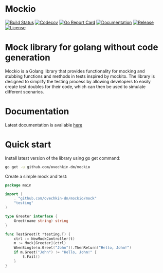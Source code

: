 # Mockio 

[![Build Status](https://github.com/ovechkin-dm/mockio/actions/workflows/build.yml/badge.svg)](https://github.com/ovechkin-dm/mockio/actions)
[![Codecov](https://codecov.io/gh/ovechkin-dm/mockio/branch/main/graph/badge.svg)](https://app.codecov.io/gh/ovechkin-dm/mockio)
[![Go Report Card](https://goreportcard.com/badge/github.com/ovechkin-dm/mockio)](https://goreportcard.com/report/github.com/ovechkin-dm/mockio)
[![Documentation](https://pkg.go.dev/badge/github.com/ovechkin-dm/mockio.svg)](https://pkg.go.dev/github.com/ovechkin-dm/mockio)
[![Release](https://img.shields.io/github/release/ovechkin-dm/mockio.svg)](https://github.com/ovechkin-dm/mockio/releases)
[![License](https://img.shields.io/github/license/ovechkin-dm/mockio.svg)](https://github.com/ovechkin-dm/mockio/blob/main/LICENSE)

# Mock library for golang without code generation
Mockio is a Golang library that provides functionality for mocking and stubbing functions and methods in tests inspired by mockito. The library is designed to simplify the testing process by allowing developers to easily create test doubles for their code, which can then be used to simulate different scenarios.

# Documentation

Latest documentation is available [here](https://ovechkin-dm.github.io/mockio/latest/)

# Quick start

Install latest version of the library using go get command:

```bash
go get -u github.com/ovechkin-dm/mockio
```

Create a simple mock and test:
```go
package main

import (
    . "github.com/ovechkin-dm/mockio/mock"
    "testing"
)

type Greeter interface {
    Greet(name string) string
}

func TestGreet(t *testing.T) {
    ctrl := NewMockController(t)
    m := Mock[Greeter](ctrl)
    WhenSingle(m.Greet("John")).ThenReturn("Hello, John!")
    if m.Greet("John") != "Hello, John!" {
        t.Fail()
    }
}
```